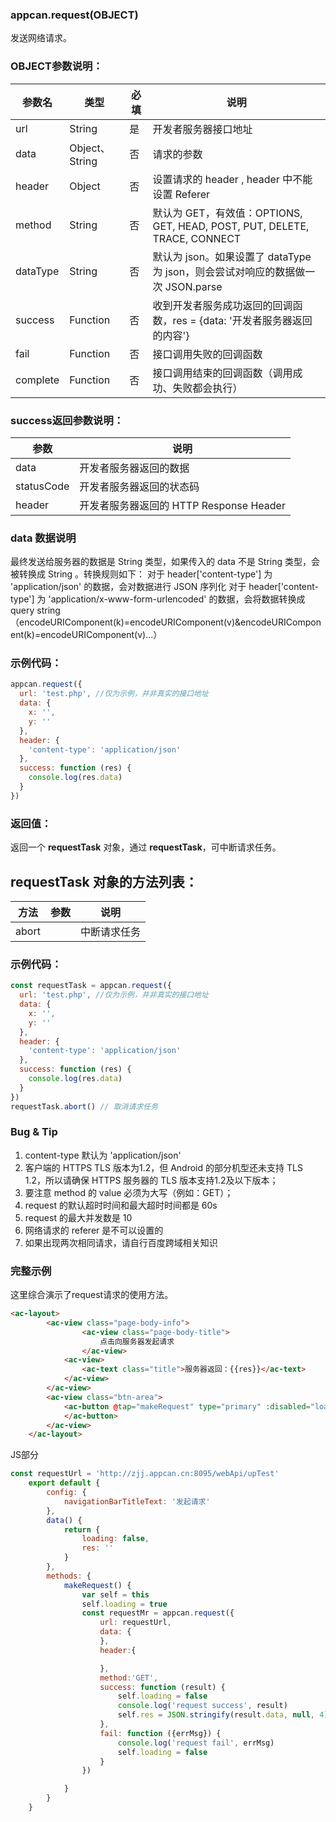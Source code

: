 ### appcan.request(OBJECT)

发送网络请求。

### OBJECT参数说明：

|参数名	|类型	|必填	|说明|
|---|----|----|---|
|url|	String|	是|	开发者服务器接口地址|
|data	|Object、String	|否|	请求的参数|
|header	|Object	|否	|设置请求的 header , header 中不能设置 Referer|
|method	|String	|否	|默认为 GET，有效值：OPTIONS, GET, HEAD, POST, PUT, DELETE, TRACE, CONNECT|
|dataType|	String|	否|	默认为 json。如果设置了 dataType 为 json，则会尝试对响应的数据做一次 JSON.parse|
|success	|Function|	否|	收到开发者服务成功返回的回调函数，res = {data: '开发者服务器返回的内容'}|
|fail	|Function|	否	|接口调用失败的回调函数|
|complete|	Function	|否|	接口调用结束的回调函数（调用成功、失败都会执行）|

### success返回参数说明：

|参数	|说明|
|---|---|
|data|	开发者服务器返回的数据|
|statusCode|	开发者服务器返回的状态码|
|header	|开发者服务器返回的 HTTP Response Header|


### data 数据说明

最终发送给服务器的数据是 String 类型，如果传入的 data 不是 String 类型，会被转换成 String 。转换规则如下：
对于 header['content-type'] 为 'application/json' 的数据，会对数据进行 JSON 序列化
对于 header['content-type'] 为 'application/x-www-form-urlencoded' 的数据，会将数据转换成 query string （encodeURIComponent(k)=encodeURIComponent(v)&encodeURIComponent(k)=encodeURIComponent(v)...）

### 示例代码：

```javascript
appcan.request({
  url: 'test.php', //仅为示例，并非真实的接口地址
  data: {
    x: '',
    y: ''
  },
  header: {
    'content-type': 'application/json'
  },
  success: function (res) {
    console.log(res.data)
  }
})
```

### 返回值：

返回一个 **requestTask** 对象，通过 **requestTask**，可中断请求任务。

## requestTask 对象的方法列表：

|方法|	参数	|说明|
|----|----|---|
|abort|		|中断请求任务|

### 示例代码：

```javascript
const requestTask = appcan.request({
  url: 'test.php', //仅为示例，并非真实的接口地址
  data: {
    x: '',
    y: ''
  },
  header: {
    'content-type': 'application/json'
  },
  success: function (res) {
    console.log(res.data)
  }
})
requestTask.abort() // 取消请求任务
```


### Bug & Tip
1. content-type 默认为 'application/json'
2. 客户端的 HTTPS TLS 版本为1.2，但 Android 的部分机型还未支持 TLS 1.2，所以请确保 HTTPS 服务器的 TLS 版本支持1.2及以下版本；
3. 要注意 method 的 value 必须为大写（例如：GET）；
4. request 的默认超时时间和最大超时时间都是 60s
5. request 的最大并发数是 10
6. 网络请求的 referer 是不可以设置的
7. 如果出现两次相同请求，请自行百度跨域相关知识

### 完整示例

这里综合演示了request请求的使用方法。

````html
<ac-layout>
        <ac-view class="page-body-info">
                <ac-view class="page-body-title">
                    点击向服务器发起请求
                </ac-view>
            <ac-view>
                <ac-text class="title">服务器返回：{{res}}</ac-text>
            </ac-view>
        </ac-view>
        <ac-view class="btn-area">
            <ac-button @tap="makeRequest" type="primary" :disabled="loading" :loading="loading">request
            </ac-button>
        </ac-view>
    </ac-layout>
````


JS部分

```javascript
const requestUrl = 'http://zjj.appcan.cn:8095/webApi/upTest'
    export default {
        config: {
            navigationBarTitleText: '发起请求'
        },
        data() {
            return {
                loading: false,
                res: ''
            }
        },
        methods: {
            makeRequest() {
                var self = this
                self.loading = true
                const requestMr = appcan.request({
                    url: requestUrl,
                    data: {
                    },
                    header:{

                    },
                    method:'GET',
                    success: function (result) {
                        self.loading = false
                        console.log('request success', result)
                        self.res = JSON.stringify(result.data, null, 4)
                    },
                    fail: function ({errMsg}) {
                        console.log('request fail', errMsg)
                        self.loading = false
                    }
                })

            }
        }
    }
```

